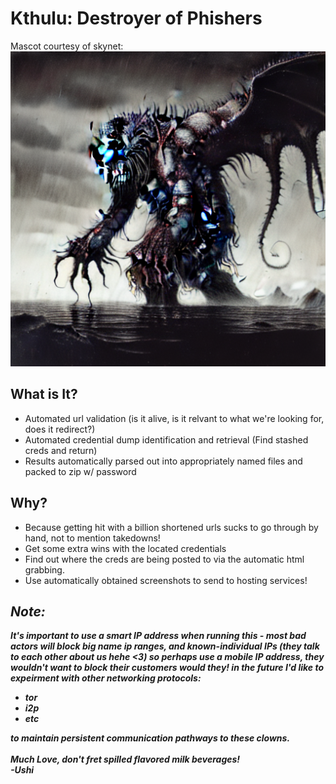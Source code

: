 # Kthulu: Destroyer of Phishers
Mascot courtesy of skynet:<br>
![Kthulu, glitchy patches that are slightly desaturated but colorful, side-profile of Kthulu (H I M) walking through stormy sea.](00073-1933934814.png)

## What is It?
* Automated url validation (is it alive, is it relvant to what we're looking for, does it redirect?)
* Automated credential dump identification and retrieval (Find stashed creds and return)
* Results automatically parsed out into appropriately named files and packed to zip w/ password

## Why?
 * Because getting hit with a billion shortened urls sucks to go through by hand, not to mention takedowns!
 * Get some extra wins with the located credentials
 * Find out where the creds are being posted to via the automatic html grabbing.
 * Use automatically obtained screenshots to send to hosting services!

## *Note:*
***It's important to use a smart IP address when running this - most bad actors will block big name ip ranges,
and known-individual IPs (they talk to each other about us hehe <3) so perhaps use a mobile IP address, they wouldn't want to 
block their customers would they! in the future I'd like to expeirment with other networking protocols:***
* ***tor***
* ***i2p***
* ***etc***

***to maintain persistent communication pathways to these clowns.<br><br>Much Love, don't fret spilled flavored milk beverages!<br>-Ushi***
